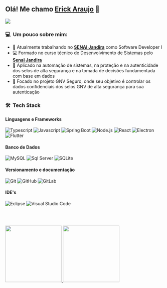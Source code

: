 ## Olá! Me chamo [Erick Araujo](https://www.linkedin.com/in/erick-araujo-a51b0014b/) 👋
![](https://komarev.com/ghpvc/?username=erickaraujoo&color=A22899)

### 💻 &nbsp;Um pouco sobre mim:

- 🏢 Atualmente trabalhando no **[SENAI Jandira](https://jandira.sp.senai.br)** como Software Developer I
- 💻 Formado no curso técnico de Desenvolvimento de Sistemas pelo **[Senai Jandira](https://jandira.sp.senai.br/curso/85566/127/tecnico-de-desenvolvimento-de-sistemas)**
- 📖 Aplicado na automação de sistemas, na proteção e na autenticidade dos selos de alta segurança e na tomada de decisões fundamentada com base em dados
- 🌟 Focado no projeto GNV Seguro, onde seu objetivo é controlar os dados confidenciais dos selos GNV de alta segurança para sua autenticação

### 🛠 &nbsp;Tech Stack

#### Linguagens e Frameworks

![Typescript](https://img.shields.io/badge/TypeScript-007ACC?style=for-the-badge&logo=typescript&logoColor=white)
![Javascript](https://img.shields.io/badge/Javascript-007ACC?style=for-the-badge&logo=javascript&logoColor=white)
![Spring Boot](https://img.shields.io/badge/Spring--Boot-6DB33F?style=for-the-badge&logo=spring&logoColor=white)
![Node.js](https://img.shields.io/badge/Node.js-43853D?style=for-the-badge&logo=ts-node&logoColor=white)
![React](https://img.shields.io/badge/React-20232A?style=for-the-badge&logo=react&logoColor=61DAFB)
![Electron](https://img.shields.io/badge/Electron-20232A?style=for-the-badge&logo=electron&logoColor=61DAFB)
![Flutter](https://img.shields.io/badge/-Flutter-white?style=for-the-badge&logo=flutter&logoColor=61DAFB)

#### Banco de Dados

![MySQL](https://img.shields.io/badge/MySQL-00000F?style=for-the-badge&logo=mysql&logoColor=white)
![Sql Server](https://img.shields.io/badge/SqlServer-003B57?style=for-the-badge&logo=microsoft-sql-server&logoColor=white)
![SQLite](https://img.shields.io/badge/sqlite-white?style=for-the-badge&logo=sqlite&logoColor=61DAFB)

#### Versionamento e documentação

![Git](https://img.shields.io/badge/Git-F05032?style=for-the-badge&logo=git&logoColor=white)
![GitHub](https://img.shields.io/badge/GitHub-100000?style=for-the-badge&logo=github&logoColor=white)
![GitLab](https://img.shields.io/badge/GitLab-330F63?style=for-the-badge&logo=gitlab&logoColor=white)

#### IDE's

![Eclipse](https://img.shields.io/badge/Eclipse-2C2255?style=for-the-badge&logo=eclipse&logoColor=white)
![Visual Studio Code](https://img.shields.io/badge/Visual_Studio_Code-0078D4?style=for-the-badge&logo=visual%20studio%20code&logoColor=white)

<br />
<br />

<p>
<a href="https://github.com/erickaraujoo">
  <img height="180em" src="https://github-readme-stats.vercel.app/api?username=erickaraujoo&show_icons=true&theme=dracula&title_color=00ffff" />
  <img height="180em" src="https://github-readme-stats-eight-theta.vercel.app/api/top-langs/?username=erickaraujoo&theme=dracula&layout=compact&title_color=00ffff" />
</a>
</p>
